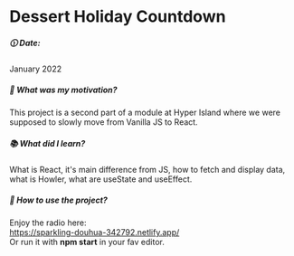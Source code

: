 # Dessert Holiday Countdown

##### :clock1130: Date:

January 2022

##### :muscle: What was my motivation?

This project is a second part of a module at Hyper Island where we were supposed to slowly move from Vanilla JS to React. 

##### :books: What did I learn?

What is React, it's main difference from JS, how to fetch and display data, what is Howler, what are useState and useEffect.

##### :flashlight: How to use the project?

Enjoy the radio here: 
<br>
https://sparkling-douhua-342792.netlify.app/
<br>
Or run it with **npm start** in your fav editor.



